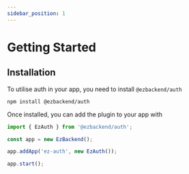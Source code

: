 ```yaml
---
sidebar_position: 1
---
```


# Getting Started

## Installation

To utilise auth in your app, you need to install `@ezbackend/auth`

```
npm install @ezbackend/auth
```

Once installed, you can add the plugin to your app with

```ts
import { EzAuth } from '@ezbackend/auth';

const app = new EzBackend();

app.addApp('ez-auth', new EzAuth());

app.start();
```
